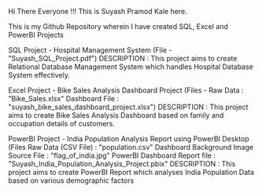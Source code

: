 Hi There Everyone !!! This is Suyash Pramod Kale here.

This is my Github Repository wherein I have created SQL, Excel and PowerBI Projects

SQL Project - Hospital Management System 
(File - "Suyash_SQL_Project.pdf")
DESCRIPTION : This project aims to create Relational Database Management System which handles Hospital Database System effectively.


Excel Project - Bike Sales Analysis Dashboard Project 
(Files - 
Raw Data : "Bike_Sales.xlsx" 
Dashboard File : "suyash_bike_sales_dashboard_project.xlsx")
DESCRIPTION : This project aims to create Bike Sales Analysis Dashboard based on family
and occupation details of customers.

PowerBI Project - India Population Analysis Report using PowerBI Desktop
(Files
Raw Data (CSV File) : "population.csv"
Dashboard Background Image Source File : "flag_of_india.jpg"
PowerBI Dashboard Report file : "Suyash_India_Population_Analysis_Project.pbix"
DESCRIPTION : This project aims to create PowerBI Report which analyses India
Population Data based on various demographic factors
